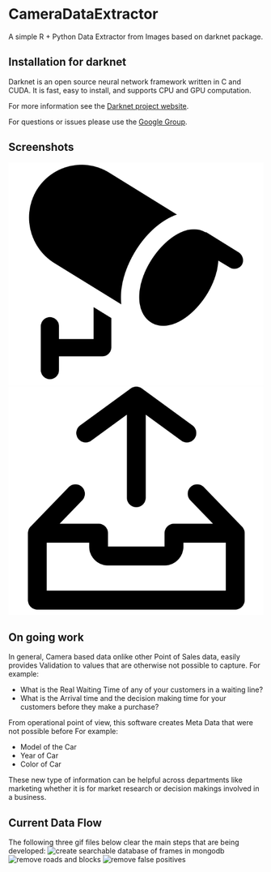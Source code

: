# CameraDataExtractor
A simple R + Python Data Extractor from Images based on darknet package.

Installation for darknet 
------------------------


Darknet is an open source neural network framework written in C and CUDA. It is fast, easy to install, and supports CPU and GPU computation.

For more information see the [Darknet project website](http://pjreddie.com/darknet).

For questions or issues please use the [Google Group](https://groups.google.com/forum/#!forum/darknet).


## Screenshots 
![cam icon](assets/cam_cc.png)
![upload icon](assets/upload_cc.png)


On going work
--------------

In general, Camera based data onlike other Point of Sales data, easily provides Validation to values that are otherwise not possible to capture. For example:
* What is the Real Waiting Time of any of your customers in a waiting line?
* What is the Arrival time and the decision making time for your customers before they make a purchase?


From operational point of view, this software creates Meta Data that were not possible before For example:

* Model of the Car
* Year of Car
* Color of Car

These new type of information can be helpful across departments like marketing whether it is for market research or decision makings involved in a business.

Current Data Flow
-----------------
The following three gif files below clear the main steps that are being developed:
![create searchable database of frames in mongodb](gif01.gif)
![remove roads and blocks](assets/gif02.gif)
![remove false positives](assets/gif03.gif)

